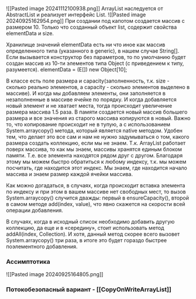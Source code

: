 ![[Pasted image 20241112100938.png]]
ArrayList наследуется от AbstractList и реализует интерфейс List.
![[Pasted image 20240925162954.png]]
При создании под капотом создается массив с размером 10. 
Только что созданный объект list, содержит свойства elementData и size.

Хранилище значений elementData есть ни что иное как массив определенного типа (указанного в generic), в нашем случае String[]. Если вызывается конструктор без параметров, то по умолчанию будет создан массив из 10-ти элементов типа Object (с приведением к типу, разумеется).
elementData = (E[]) new Object[10];

В классе есть поле размера и capacity(заполненность, т.к. size - сколько реально элементов, а capacity - сколько элементов выделено в массиве).
И когда мы добавляем элементы, они заполняется в незаполненные в массиве ячейке по порядку. И когда добавляется новый элемент и не хватает места, тогда происходит увеличение размера массива 1.5 раза. В памяти создается новый массив большего размера и все значения из старого массива копируются в новый. Важно то, что копирование происходит не в тупую, а с использованием System.arraycopy() метода, который является native методом. Удобен тем, что делает это все сам и нам не нужно задумываться о том, какого размера создать коллекцию, если мы не знаем.
Т.к. ArrayList работает поверх массива, то как мы знаем, массивы хранятся единым блоком памяти. Т.е. все элемента находятся рядом друг с другом. Благодаря этому мы можем быстро обратиться к любому индексу, т.к. мы можем посчитать, где находится этот индекс. Мы знаем, где находится начало массива и знаем размер каждой ячейки массива. 

Как можно догадаться, в случаях, когда происходит вставка элемента по индексу и при этом в вашем массиве нет свободных мест, то вызов System.arraycopy() случится дважды: первый в ensureCapacity(), второй в самом методе add(index, value), что явно скажется на скорости всей операции добавления.

В случаях, когда в исходный список необходимо добавить другую коллекцию, да еще и в «середину», стоит использовать метод addAll(index, Collection). И хотя, данный метод скорее всего вызовет System.arraycopy() три раза, в итоге это будет гораздо быстрее поэлементного добавления.

### Ассимптотика
![[Pasted image 20240925164805.png]]

### Потокобезопасный вариант - [[CopyOnWriteArrayList]]